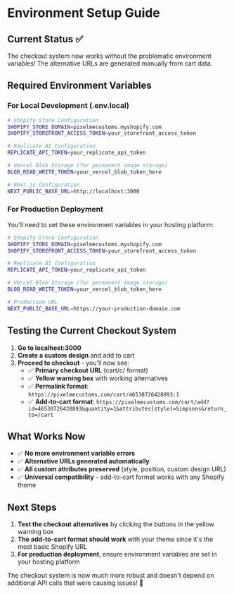 # Environment Setup Guide

## Current Status ✅
The checkout system now works without the problematic environment variables! The alternative URLs are generated manually from cart data.

## Required Environment Variables

### For Local Development (.env.local)
```bash
# Shopify Store Configuration
SHOPIFY_STORE_DOMAIN=pixelmecustoms.myshopify.com
SHOPIFY_STOREFRONT_ACCESS_TOKEN=your_storefront_access_token

# Replicate AI Configuration  
REPLICATE_API_TOKEN=your_replicate_api_token

# Vercel Blob Storage (for permanent image storage)
BLOB_READ_WRITE_TOKEN=your_vercel_blob_token_here

# Next.js Configuration
NEXT_PUBLIC_BASE_URL=http://localhost:3000
```

### For Production Deployment
You'll need to set these environment variables in your hosting platform:

```bash
# Shopify Store Configuration
SHOPIFY_STORE_DOMAIN=pixelmecustoms.myshopify.com
SHOPIFY_STOREFRONT_ACCESS_TOKEN=your_storefront_access_token

# Replicate AI Configuration  
REPLICATE_API_TOKEN=your_replicate_api_token

# Vercel Blob Storage (for permanent image storage)
BLOB_READ_WRITE_TOKEN=your_vercel_blob_token_here

# Production URL
NEXT_PUBLIC_BASE_URL=https://your-production-domain.com
```

## Testing the Current Checkout System

1. **Go to localhost:3000**
2. **Create a custom design** and add to cart
3. **Proceed to checkout** - you'll now see:
   - ✅ **Primary checkout URL** (cart/c/ format)
   - ✅ **Yellow warning box** with working alternatives
   - ✅ **Permalink format**: `https://pixelmecustoms.com/cart/46530726428893:1`
   - ✅ **Add-to-cart format**: `https://pixelmecustoms.com/cart/add?id=46530726428893&quantity=1&attributes[style]=Simpsons&return_to=/cart`

## What Works Now

- ✅ **No more environment variable errors**
- ✅ **Alternative URLs generated automatically**
- ✅ **All custom attributes preserved** (style, position, custom design URL)
- ✅ **Universal compatibility** - add-to-cart format works with any Shopify theme

## Next Steps

1. **Test the checkout alternatives** by clicking the buttons in the yellow warning box
2. **The add-to-cart format should work** with your theme since it's the most basic Shopify URL
3. **For production deployment**, ensure environment variables are set in your hosting platform

The checkout system is now much more robust and doesn't depend on additional API calls that were causing issues! 🚀 